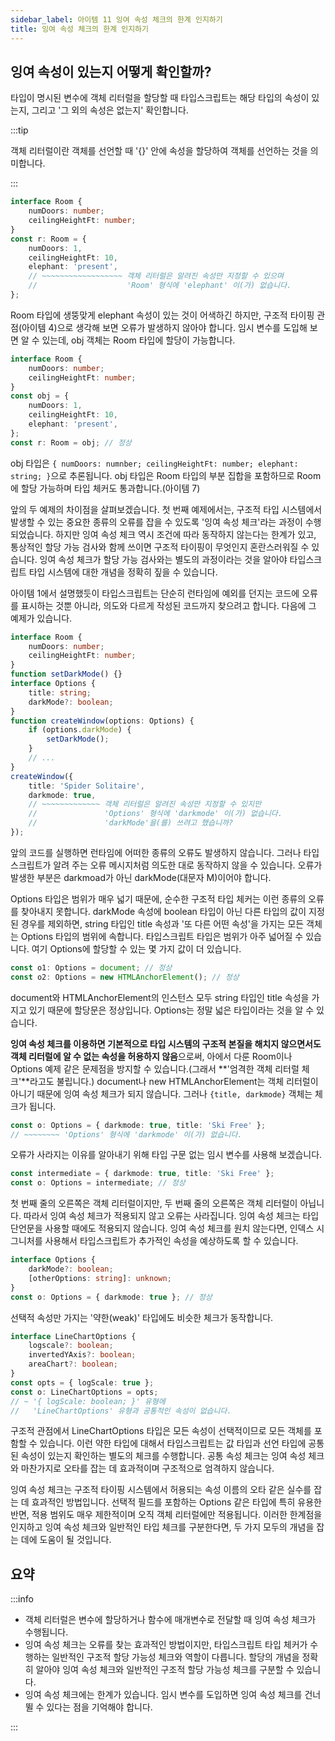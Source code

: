 ```yaml
---
sidebar_label: 아이템 11 잉여 속성 체크의 한계 인지하기
title: 잉여 속성 체크의 한계 인지하기
---
```


## 잉여 속성이 있는지 어떻게 확인할까?

타입이 명시된 변수에 객체 리터럴을 할당할 때 타입스크립트는 해당 타입의 속성이 있는지, 그리고 '그 외의 속성은 없는지' 확인합니다.

:::tip

객체 리터럴이란 객체를 선언할 때 '{}' 안에 속성을 할당하여 객체를 선언하는 것을 의미합니다.

:::

```ts
interface Room {
	numDoors: number;
	ceilingHeightFt: number;
}
const r: Room = {
	numDoors: 1,
	ceilingHeightFt: 10,
	elephant: 'present',
	// ~~~~~~~~~~~~~~~~~~ 객체 리터럴은 알려진 속성만 지정할 수 있으며
	//                    'Room' 형식에 'elephant' 이(가) 없습니다.
};
```

Room 타입에 생뚱맞게 elephant 속성이 있는 것이 어색하긴 하지만, 구조적 타이핑 관점(아이템 4)으로 생각해 보면 오류가 발생하지 않아야 합니다. 임시 변수를 도입해 보면 알 수 있는데, obj 객체는 Room 타입에 할당이 가능합니다.

```ts
interface Room {
	numDoors: number;
	ceilingHeightFt: number;
}
const obj = {
	numDoors: 1,
	ceilingHeightFt: 10,
	elephant: 'present',
};
const r: Room = obj; // 정상
```

obj 타입은 `{ numDoors: numnber; ceilingHeightFt: number; elephant: string; }`으로 추론됩니다. obj 타입은 Room 타입의 부분 집합을 포함하므로 Room에 할당 가능하며 타입 체커도 통과합니다.(아이템 7)

앞의 두 예제의 차이점을 살펴보겠습니다. 첫 번째 예제에서는, 구조적 타입 시스템에서 발생할 수 있는 중요한 종류의 오류를 잡을 수 있도록 '잉여 속성 체크'라는 과정이 수행되었습니다. 하지만 잉여 속성 체크 역시 조건에 따라 동작하지 않는다는 한계가 있고, 통상적인 할당 가능 검사와 함께 쓰이면 구조적 타이핑이 무엇인지 혼란스러워질 수 있습니다. 잉여 속성 체크가 할당 가능 검사와는 별도의 과정이라는 것을 알아야 타입스크립트 타입 시스템에 대한 개념을 정확히 짚을 수 있습니다.

아이템 1에서 설명했듯이 타입스크립트는 단순히 런타임에 예외를 던지는 코드에 오류를 표시하는 것뿐 아니라, 의도와 다르게 작성된 코드까지 찾으려고 합니다. 다음에 그 예제가 있습니다.

```ts
interface Room {
	numDoors: number;
	ceilingHeightFt: number;
}
function setDarkMode() {}
interface Options {
	title: string;
	darkMode?: boolean;
}
function createWindow(options: Options) {
	if (options.darkMode) {
		setDarkMode();
	}
	// ...
}
createWindow({
	title: 'Spider Solitaire',
	darkmode: true,
	// ~~~~~~~~~~~~~ 객체 리터럴은 알려진 속성만 지정할 수 있지만
	//               'Options' 형식에 'darkmode' 이(가) 없습니다.
	//               'darkMode'을(를) 쓰려고 했습니까?
});
```

앞의 코드를 실행하면 런타임에 어떠한 종류의 오류도 발생하지 않습니다. 그러나 타입스크립트가 알려 주는 오류 메시지처럼 의도한 대로 동작하지 않을 수 있습니다. 오류가 발생한 부분은 darkmoad가 아닌 darkMode(대문자 M)이어야 합니다.

Options 타입은 범위가 매우 넓기 때문에, 순수한 구조적 타입 체커는 이런 종류의 오류를 찾아내지 못합니다. darkMode 속성에 boolean 타입이 아닌 다른 타입의 값이 지정된 경우를 제외하면, string 타입인 title 속성과 '또 다른 어떤 속성'을 가지는 모든 객체는 Options 타입의 범위에 속합니다. 타입스크립트 타입은 범위가 아주 넓어질 수 있습니다. 여기 Options에 할당할 수 있는 몇 가지 값이 더 있습니다.

```ts
const o1: Options = document; // 정상
const o2: Options = new HTMLAnchorElement(); // 정상
```

document와 HTMLAnchorElement의 인스턴스 모두 string 타입인 title 속성을 가지고 있기 때문에 할당문은 정상입니다. Options는 정말 넓은 타입이라는 것을 알 수 있습니다.

**잉여 속성 체크를 이용하면 기본적으로 타입 시스템의 구조적 본질을 해치지 않으면서도 객체 리터럴에 알 수 없는 속성을 허용하지 않음**으로써, 아에서 다룬 Room이나 Options 예제 같은 문제점을 방지할 수 있습니다.(그래서 **'엄격한 객체 리터럴 체크'**라고도 불립니다.) document나 new HTMLAnchorElement는 객체 리터럴이 아니기 때문에 잉여 속성 체크가 되지 않습니다. 그러나 `{title, darkmode}` 객체는 체크가 됩니다.

```ts
const o: Options = { darkmode: true, title: 'Ski Free' };
// ~~~~~~~~ 'Options' 형식에 'darkmode' 이(가) 없습니다.
```

오류가 사라지는 이유를 알아내기 위해 타입 구문 없는 임시 변수를 사용해 보겠습니다.

```ts
const intermediate = { darkmode: true, title: 'Ski Free' };
const o: Options = intermediate; // 정상
```

첫 번째 줄의 오른쪽은 객체 리터럴이지만, 두 번째 줄의 오른쪽은 객체 리터럴이 아닙니다. 따라서 잉여 속성 체크가 적용되지 않고 오류는 사라집니다. 잉여 속성 체크는 타입 단언문을 사용할 때에도 적용되지 않습니다. 잉여 속성 체크를 원치 않는다면, 인덱스 시그니처를 사용해서 타입스크립트가 추가적인 속성을 예상하도록 할 수 있습니다.

```ts
interface Options {
	darkMode?: boolean;
	[otherOptions: string]: unknown;
}
const o: Options = { darkmode: true }; // 정상
```

선택적 속성만 가지는 '약한(weak)' 타입에도 비슷한 체크가 동작합니다.

```ts
interface LineChartOptions {
	logscale?: boolean;
	invertedYAxis?: boolean;
	areaChart?: boolean;
}
const opts = { logScale: true };
const o: LineChartOptions = opts;
// ~ '{ logScale: boolean; }' 유형에
//   'LineChartOptions' 유형과 공통적인 속성이 없습니다.
```

구조적 관점에서 LineChartOptions 타입은 모든 속성이 선택적이므로 모든 객체를 포함할 수 있습니다. 이런 약한 타입에 대해서 타입스크립트는 값 타입과 선언 타입에 공통된 속성이 있는지 확인하는 별도의 체크를 수행합니다. 공통 속성 체크는 잉여 속성 체크와 마찬가지로 오타를 잡는 데 효과적이며 구조적으로 엄격하지 않습니다.

잉여 속성 체크는 구조적 타이핑 시스템에서 허용되는 속성 이름의 오타 같은 실수를 잡는 데 효과적인 방법입니다. 선택적 필드를 포함하는 Options 같은 타입에 특히 유용한 반면, 적용 범위도 매우 제한적이며 오직 객체 리터럴에만 적용됩니다. 이러한 한계점을 인지하고 잉여 속성 체크와 일반적인 타입 체크를 구분한다면, 두 가지 모두의 개념을 잡는 데에 도움이 될 것입니다.

## 요약

:::info

-   객체 리터럴은 변수에 할당하거나 함수에 매개변수로 전달할 때 잉여 속성 체크가 수행됩니다.
-   잉여 속성 체크는 오류를 찾는 효과적인 방법이지만, 타입스크립트 타입 체커가 수행하는 일반적인 구조적 할당 가능성 체크와 역할이 다릅니다. 할당의 개념을 정확히 알아야 잉여 속성 체크와 일반적인 구조적 할당 가능성 체크를 구분할 수 있습니다.
-   잉여 속성 체크에는 한계가 있습니다. 임시 변수를 도입하면 잉여 속성 체크를 건너뛸 수 있다는 점을 기억해야 합니다.

:::
